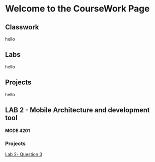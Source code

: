 <html>
<body>
  <h1>Welcome to the CourseWork Page</h1>
  <h2>Classwork</h2>
  <p>hello</p>
  <h2>Labs</h2>
  <p>hello</p>
  <h2>Projects</h2>
  <p>hello</p>
  <h2>LAB 2 - Mobile Architecture and development tool</h2>
  <h4>MODE 4201</h4>
  <h3>Projects</h3>
  <a href="lab2q3.md">Lab 2- Question 3</a>
  </body>
</html>
